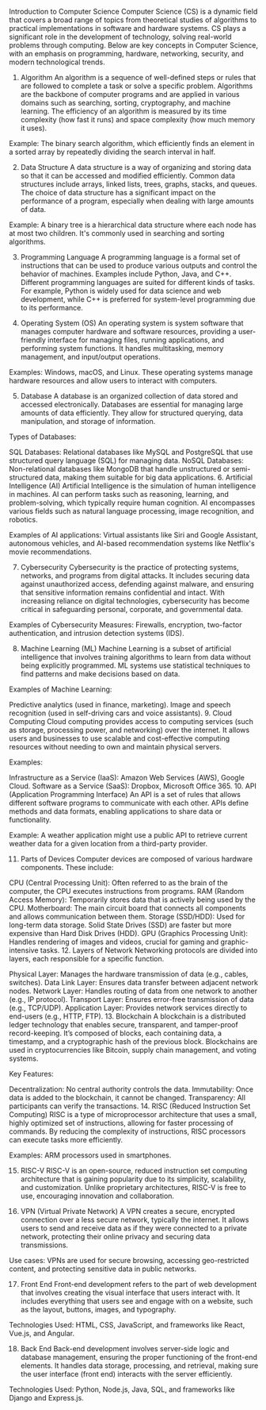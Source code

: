 Introduction to Computer Science
Computer Science (CS) is a dynamic field that covers a broad range of topics from theoretical studies of algorithms to practical implementations in software and hardware systems. CS plays a significant role in the development of technology, solving real-world problems through computing. Below are key concepts in Computer Science, with an emphasis on programming, hardware, networking, security, and modern technological trends.

1. Algorithm
An algorithm is a sequence of well-defined steps or rules that are followed to complete a task or solve a specific problem. Algorithms are the backbone of computer programs and are applied in various domains such as searching, sorting, cryptography, and machine learning. The efficiency of an algorithm is measured by its time complexity (how fast it runs) and space complexity (how much memory it uses).

Example: The binary search algorithm, which efficiently finds an element in a sorted array by repeatedly dividing the search interval in half.

2. Data Structure
A data structure is a way of organizing and storing data so that it can be accessed and modified efficiently. Common data structures include arrays, linked lists, trees, graphs, stacks, and queues. The choice of data structure has a significant impact on the performance of a program, especially when dealing with large amounts of data.

Example: A binary tree is a hierarchical data structure where each node has at most two children. It's commonly used in searching and sorting algorithms.

3. Programming Language
A programming language is a formal set of instructions that can be used to produce various outputs and control the behavior of machines. Examples include Python, Java, and C++. Different programming languages are suited for different kinds of tasks. For example, Python is widely used for data science and web development, while C++ is preferred for system-level programming due to its performance.

4. Operating System (OS)
An operating system is system software that manages computer hardware and software resources, providing a user-friendly interface for managing files, running applications, and performing system functions. It handles multitasking, memory management, and input/output operations.

Examples: Windows, macOS, and Linux. These operating systems manage hardware resources and allow users to interact with computers.

5. Database
A database is an organized collection of data stored and accessed electronically. Databases are essential for managing large amounts of data efficiently. They allow for structured querying, data manipulation, and storage of information.

Types of Databases:

SQL Databases: Relational databases like MySQL and PostgreSQL that use structured query language (SQL) for managing data.
NoSQL Databases: Non-relational databases like MongoDB that handle unstructured or semi-structured data, making them suitable for big data applications.
6. Artificial Intelligence (AI)
Artificial Intelligence is the simulation of human intelligence in machines. AI can perform tasks such as reasoning, learning, and problem-solving, which typically require human cognition. AI encompasses various fields such as natural language processing, image recognition, and robotics.

Examples of AI applications: Virtual assistants like Siri and Google Assistant, autonomous vehicles, and AI-based recommendation systems like Netflix's movie recommendations.

7. Cybersecurity
Cybersecurity is the practice of protecting systems, networks, and programs from digital attacks. It includes securing data against unauthorized access, defending against malware, and ensuring that sensitive information remains confidential and intact. With increasing reliance on digital technologies, cybersecurity has become critical in safeguarding personal, corporate, and governmental data.

Examples of Cybersecurity Measures: Firewalls, encryption, two-factor authentication, and intrusion detection systems (IDS).

8. Machine Learning (ML)
Machine Learning is a subset of artificial intelligence that involves training algorithms to learn from data without being explicitly programmed. ML systems use statistical techniques to find patterns and make decisions based on data.

Examples of Machine Learning:

Predictive analytics (used in finance, marketing).
Image and speech recognition (used in self-driving cars and voice assistants).
9. Cloud Computing
Cloud computing provides access to computing services (such as storage, processing power, and networking) over the internet. It allows users and businesses to use scalable and cost-effective computing resources without needing to own and maintain physical servers.

Examples:

Infrastructure as a Service (IaaS): Amazon Web Services (AWS), Google Cloud.
Software as a Service (SaaS): Dropbox, Microsoft Office 365.
10. API (Application Programming Interface)
An API is a set of rules that allows different software programs to communicate with each other. APIs define methods and data formats, enabling applications to share data or functionality.

Example: A weather application might use a public API to retrieve current weather data for a given location from a third-party provider.

11. Parts of Devices
Computer devices are composed of various hardware components. These include:

CPU (Central Processing Unit): Often referred to as the brain of the computer, the CPU executes instructions from programs.
RAM (Random Access Memory): Temporarily stores data that is actively being used by the CPU.
Motherboard: The main circuit board that connects all components and allows communication between them.
Storage (SSD/HDD): Used for long-term data storage. Solid State Drives (SSD) are faster but more expensive than Hard Disk Drives (HDD).
GPU (Graphics Processing Unit): Handles rendering of images and videos, crucial for gaming and graphic-intensive tasks.
12. Layers of Network
Networking protocols are divided into layers, each responsible for a specific function.

Physical Layer: Manages the hardware transmission of data (e.g., cables, switches).
Data Link Layer: Ensures data transfer between adjacent network nodes.
Network Layer: Handles routing of data from one network to another (e.g., IP protocol).
Transport Layer: Ensures error-free transmission of data (e.g., TCP/UDP).
Application Layer: Provides network services directly to end-users (e.g., HTTP, FTP).
13. Blockchain
A blockchain is a distributed ledger technology that enables secure, transparent, and tamper-proof record-keeping. It’s composed of blocks, each containing data, a timestamp, and a cryptographic hash of the previous block. Blockchains are used in cryptocurrencies like Bitcoin, supply chain management, and voting systems.

Key Features:

Decentralization: No central authority controls the data.
Immutability: Once data is added to the blockchain, it cannot be changed.
Transparency: All participants can verify the transactions.
14. RISC (Reduced Instruction Set Computing)
RISC is a type of microprocessor architecture that uses a small, highly optimized set of instructions, allowing for faster processing of commands. By reducing the complexity of instructions, RISC processors can execute tasks more efficiently.

Examples: ARM processors used in smartphones.

15. RISC-V
RISC-V is an open-source, reduced instruction set computing architecture that is gaining popularity due to its simplicity, scalability, and customization. Unlike proprietary architectures, RISC-V is free to use, encouraging innovation and collaboration.

16. VPN (Virtual Private Network)
A VPN creates a secure, encrypted connection over a less secure network, typically the internet. It allows users to send and receive data as if they were connected to a private network, protecting their online privacy and securing data transmissions.

Use cases: VPNs are used for secure browsing, accessing geo-restricted content, and protecting sensitive data in public networks.

17. Front End
Front-end development refers to the part of web development that involves creating the visual interface that users interact with. It includes everything that users see and engage with on a website, such as the layout, buttons, images, and typography.

Technologies Used: HTML, CSS, JavaScript, and frameworks like React, Vue.js, and Angular.

18. Back End
Back-end development involves server-side logic and database management, ensuring the proper functioning of the front-end elements. It handles data storage, processing, and retrieval, making sure the user interface (front end) interacts with the server efficiently.

Technologies Used: Python, Node.js, Java, SQL, and frameworks like Django and Express.js.
